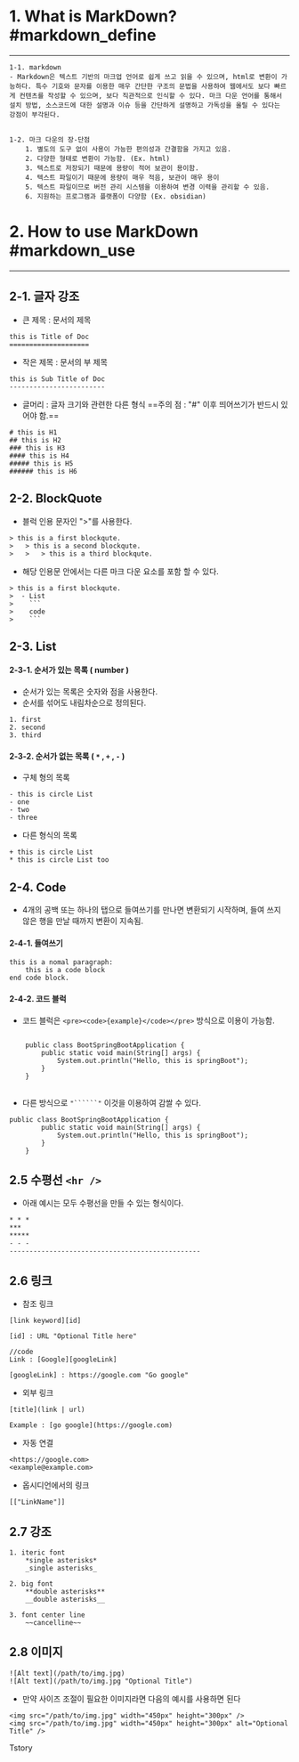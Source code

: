 # 1. What is MarkDown? #markdown_define
-----------------------

	1-1. markdown
	- Markdown은 텍스트 기반의 마크업 언어로 쉽게 쓰고 읽을 수 있으며, html로 변환이 가능하다. 특수 기호와 문자를 이용한 매우 간단한 구조의 문법을 사용하여 웹에서도 보다 빠르게 컨텐츠를 작성할 수 있으며, 보다 직관적으로 인식할 수 있다. 마크 다운 언어를 통해서 설치 방법, 소스코드에 대한 설명과 이슈 등을 간단하게 설명하고 가독성을 올릴 수 있다는 강점이 부각된다.


	1-2. 마크 다운의 장-단점
		1. 별도의 도구 없이 사용이 가능한 편의성과 간결함을 가지고 있음.
		2. 다양한 형태로 변환이 가능함. (Ex. html)
		3. 텍스트로 저장되기 때문에 용량이 적어 보관이 용이함.
		4. 텍스트 파일이기 때문에 용량이 매우 적음, 보관이 매우 용이
		5. 텍스트 파일이므로 버전 관리 시스템을 이용하여 변경 이력을 관리할 수 있음.
		6. 지원하는 프로그램과 플랫폼이 다양함 (Ex. obsidian)


# 2. How to use MarkDown #markdown_use
--------------------------------------------------------

2-1. 글자 강조
---------

- 큰 제목 : 문서의 제목
```
this is Title of Doc
====================
```

- 작은 제목 : 문서의 부 제목
```
this is Sub Title of Doc
------------------------
```

- 글머리 : 글자 크기와 관련한 다른 형식
==주의 점 : "#" 이후 띄어쓰기가 반드시 있어야 함.==
```
# this is H1
## this is H2
### this is H3
#### this is H4
##### this is H5
###### this is H6
```

2-2. BlockQuote 
------------------

- 블럭 인용 문자인 ">"를 사용한다.
```
> this is a first blockqute.
> 	> this is a second blockqute.
> 	> 	> this is a third blockqute.
```


- 해당 인용문 안에서는 다른 마크 다운 요소를 포함 할 수 있다.
```
> this is a first blockqute.
>  - List
> 	 ```
> 	 code
> 	 ```
```

2-3. List
----------

#### 2-3-1. 순서가 있는 목록 ( number )
- 순서가 있는 목록은 숫자와 점을 사용한다.
- 순서를 섞어도 내림차순으로 정의된다.
```
1. first
2. second
3. third
```


#### 2-3-2. 순서가 없는 목록 ( ```*``` , ```+``` , ```-```  )

- 구체 형의 목록
```
- this is circle List
- one
- two
- three
```

- 다른 형식의 목록
```
+ this is circle List
* this is circle List too
```

2-4. Code
----------

- 4개의 공백 또는 하나의 탭으로 들여쓰기를 만나면 변환되기 시작하며, 들여 쓰지 않은 행을 만날 때까지 변환이 지속됨.

#### 2-4-1. 들여쓰기

	this is a nomal paragraph:
		this is a code block
	end code block.

#### 2-4-2. 코드 블럭

- 코드 블럭은 ```<pre><code>{example}</code></pre>``` 방식으로 이용이 가능함.

<pre>
<code>
	public class BootSpringBootApplication {
		public static void main(String[] args) {
			System.out.println("Hello, this is springBoot");
		}
	}
</code>
</pre>

- 다른 방식으로 ```"``````"``` 이것을 이용하여 감쌀 수 있다.

```
public class BootSpringBootApplication {
		public static void main(String[] args) {
			System.out.println("Hello, this is springBoot");
		}
	}
```



2.5 수평선 ```<hr />```
--------------

- 아래 예시는 모두 수평선을 만들 수 있는 형식이다.

```
* * *
***
*****
- - -
------------------------------------------------
```

2.6 링크
----------

- 참조 링크
```
[link keyword][id]

[id] : URL "Optional Title here"

//code
Link : [Google][googleLink]

[googleLink] : https://google.com "Go google"
```

- 외부 링크
```
[title](link | url)

Example : [go google](https://google.com)
```

- 자동 연결
```
<https://google.com>
<example@example.com>
```

- 옵시디언에서의 링크
```
[["LinkName"]]
```

2.7 강조
-----------

```
1. iteric font
	*single asterisks* 
	_single asterisks_
	
2. big font
	**double asterisks**
	__double asterisks__

3. font center line
	~~cancelline~~
```

2.8 이미지
--------

```
![Alt text](/path/to/img.jpg)
![Alt text](/path/to/img.jpg "Optional Title")
```

- 만약 사이즈 조절이 필요한 이미지라면 다음의 예시를 사용하면 된다
```
<img src="/path/to/img.jpg" width="450px" height="300px" />
<img src="/path/to/img.jpg" width="450px" height="300px" alt="Optional Title" />
```

Tstory